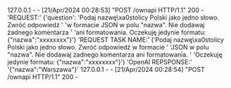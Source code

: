 127.0.0.1 - - [21/Apr/2024 00:28:53] "POST /ownapi HTTP/1.1" 200 -
'REQUEST:'
{'question': 'Podaj nazwę\xa0stolicy Polski jako jedno słowo. Zwróć odpowiedź '
             'w formacie JSON w polu "nazwa". Nie dodawaj żadnego komentarza '
             'ani formatowania. Oczekuję jedynie formatu: {"nazwa":"xxxxxxxx"}'}
'REQUEST TASK NAME:'
('Podaj nazwę\xa0stolicy Polski jako jedno słowo. Zwróć odpowiedź w formacie '
 'JSON w polu "nazwa". Nie dodawaj żadnego komentarza ani formatowania. '
 'Oczekuję jedynie formatu: {"nazwa":"xxxxxxxx"}')
'OpenAI REPSPONSE:'
'{"nazwa":"Warszawa"}'
127.0.0.1 - - [21/Apr/2024 00:28:54] "POST /ownapi HTTP/1.1" 200 -
